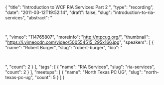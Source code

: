 {
  "title": "Introduction to WCF RIA Services: Part 2 ",
  "type": "recording",
  "date": "2011-03-12T19:52:14",
  "draft": false,
  "slug": "introduction-to-ria-services",
  "abstract": "<p>&nbsp;</p>",
  "vimeo": "114765807",
  "moreinfo": "http://ntpcug.org/",
  "thumbnail": "https://i.vimeocdn.com/video/500554515_295x166.jpg",
  "speakers": [
    {
      "name": "Robert Burger",
      "slug": "robert-burger",
      "bio": "<p>&nbsp;</p>",
      "count": 2
    }
  ],
  "tags": [
    {
      "name": "RIA Services",
      "slug": "ria-services",
      "count": 2
    }
  ],
  "meetups": [
    {
      "name": "North Texas PC UG",
      "slug": "north-texas-pc-ug",
      "count": 5
    }
  ]
}